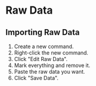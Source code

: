 # Raw Data

## Importing Raw Data
1. Create a new command.
2. Right-click the new command.
3. Click "Edit Raw Data".
4. Mark everything and remove it.
5. Paste the raw data you want.
6. Click "Save Data".
